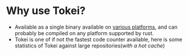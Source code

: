 # Why use Tokei?

- Available as a single binary available on [various platforms](https://github.com/Aaronepower/tokei/releases),
  and can probably be compiled on any platform supported by rust.
- Tokei is one of if not the fastest code counter available, here is some
  statistics of Tokei against large repositories(_with a hot cache_)
